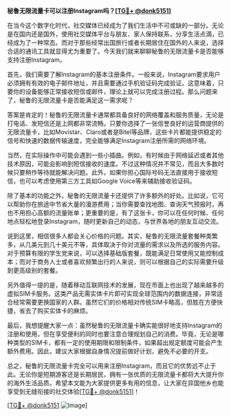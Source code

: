 **秘鲁无限流量卡可以注册Instagram吗？[[TG💪+ @donk5151](https://t.me/s/donk5151)]**

在当今这个数字化时代，社交媒体已经成为了我们生活中不可或缺的一部分。无论是在国内还是国外，使用社交媒体平台与朋友、家人保持联系，分享生活点滴，已经成为了一种常态。而对于那些经常出国旅行或者长期居住在国外的人来说，选择合适的通讯工具就显得尤为重要了。今天我们就来聊聊秘鲁的无限流量卡是否能够支持注册Instagram。

首先，我们需要了解Instagram的基本注册条件。一般来说，Instagram要求用户必须拥有有效的电子邮件地址，并且需要通过手机验证码完成验证。这意味着，只要你的设备能够正常接收短信或邮件，理论上就可以完成注册过程。那么问题来了，秘鲁的无限流量卡是否能满足这一需求呢？

答案是肯定的！秘鲁的无限流量卡通常都具备良好的网络覆盖和服务质量，无论是打电话、发短信还是上网都非常流畅。只要你选择了一张信誉良好的运营商提供的无限流量卡，比如Movistar、Claro或者是Bitel等品牌，这些卡片都能提供稳定的信号和快速的数据传输速度，完全能够满足Instagram注册所需的网络环境。

当然，在实际操作中可能会遇到一些小插曲。例如，有时候由于网络延迟或者其他技术原因，可能会影响到短信接收的速度。不过这种情况并不常见，而且大多数时候只要稍作等待就能解决问题。此外，如果你担心国际号码无法直接用于接收短信，也可以考虑使用第三方工具如Google Voice等来辅助接收验证码。

除了基本的功能之外，秘鲁的无限流量卡还提供了许多额外的好处。比如说，它可以帮助你在旅途中节省大量的漫游费用；当你需要查找地图、查询天气预报时，再也不用担心高额的流量账单；更重要的是，有了这张卡，你可以在任何时候、任何地点轻松地登录Instagram，随时更新自己的动态，与世界各地的朋友互动交流。

说到这里，相信很多人都会关心价格的问题。其实，秘鲁的无限流量套餐种类繁多，从几美元到几十美元不等，具体取决于你对流量的需求以及所选的服务内容。对于预算有限的学生党来说，可以选择基础版套餐，既能满足日常使用又能控制成本；而对于商务人士或者喜欢频繁出行的人来说，则可以根据自己的实际需要升级到更高级别的套餐。

另外值得一提的是，随着移动互联网技术的发展，现在市面上也出现了越来越多的虚拟SIM卡服务。这类产品无需实体卡片即可实现全球范围内的数据连接，非常适合经常需要更换国家的人群。虽然它们的价格相对传统SIM卡略高，但胜在方便快捷，省去了购买实体卡的麻烦。

最后，我想提醒大家一点：虽然秘鲁的无限流量卡确实能很好地支持Instagram的注册和使用，但在享受便利的同时也要注意合理规划自己的消费。毕竟，无论是哪种类型的SIM卡，都有一定的使用期限和限制条件，如果超出规定额度可能会产生额外费用。因此，建议大家根据自身情况提前做好计划，避免不必要的开支。

总之，秘鲁的无限流量卡完全可以用来注册Instagram，而且它的优势远不止于此。无论你是短期游客还是长期居民，拥有一张优质的无限流量卡都将大大提升你的海外生活品质。希望本文能为大家提供更多有用的信息，让大家在异国他乡也能享受到无缝衔接的社交体验[[TG💪+ @donk5151](https://t.me/s/donk5151)]！

[[TG💪+ @donk5151](https://t.me/s/donk5151) ![Image](https://i.postimg.cc/rwNCRYN7/Snipaste-2025-04-30-17-27-05.png)]